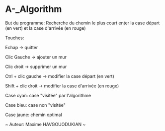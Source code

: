 # A-_Algorithm

But du programme: Recherche du chemin le plus court enter la case départ (en vert) et la case d'arrivée (en rouge)

Touches:

Echap -> quitter

Clic Gauche -> ajouter un mur

Clic droit -> supprimer un mur

Ctrl + clic gauche -> modifier la case départ (en vert) 

Shift + clic droit -> modifier la case d'arrivée (en rouge)




Case cyan: case "visitée" par l'algorithme

Case bleu: case non "visitée"

Case jaune: chemin optimal

~ Auteur: Maxime HAVGOUODUKIAN ~
